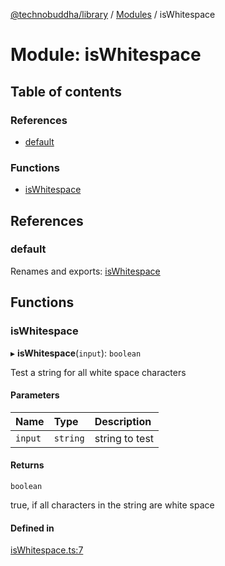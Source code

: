 [@technobuddha/library](../../README.md) / [Modules](../Modules.md) / isWhitespace

# Module: isWhitespace

## Table of contents

### References

- [default](isWhitespace.md#default)

### Functions

- [isWhitespace](isWhitespace.md#iswhitespace)

## References

### default

Renames and exports: [isWhitespace](isWhitespace.md#iswhitespace)

## Functions

### isWhitespace

▸ **isWhitespace**(`input`): `boolean`

Test a string for all white space characters

#### Parameters

| Name | Type | Description |
| :------ | :------ | :------ |
| `input` | `string` | string to test |

#### Returns

`boolean`

true, if all characters in the string are white space

#### Defined in

[isWhitespace.ts:7](../../src/isWhitespace.ts#L7)
